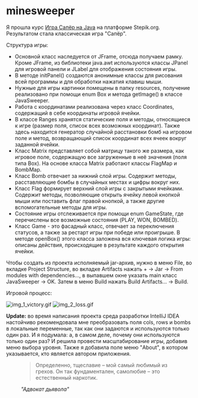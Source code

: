 # minesweeper

<p>Я прошла курс <a href="https://stepik.org/course/52329">Игра Сапёр на Java</a> на платформе Stepik.org. 
Результатом стала классическая игра "Сапёр".</p>
Структура игры:
<ul>
    <li>Основной класс наследуется от JFrame, отсюда получаем рамку. Кроме JFrame, из библиотеки java.awt используются
 классы JPanel для игровой панели и JLabel для отображения состояния игры.</li>
    <li>В методе initPanel() создаются анонимные классы для рисования всей программы и для обработки нажатия клавиш 
мыши.</li>
    <li>Нужные для игры картинки помещены в папку resources, получение реализовано при помощи enum Box и метода
 getImage() в классе JavaSweeper.</li>
    <li>Работа с координатами реализована через класс Coordinates, содержащий в себе координаты игровой ячейки.</li>
    <li>В классе Ranges хранятся статические поля и методы, относящиеся к игре (размер поля, список всех возможных 
координат). Также здесь находится генератор случайной расстановки бомб на игровом поле и метод, возвращающий
список координат всех ячеек вокруг заданной ячейки.</li>
    <li>Класс Matrix представляет собой матрицу такого же размера, как игровое поле, содержащую все загруженные в неё 
значения (поля типа Box). На основе класса Matrix работают классы FlagMap и BombMap.</li>
    <li>Класс Bomb отвечает за нижний слой игры. Содержит методы, расставляющие бомбы в случайных местах и цифры 
вокруг них.</li>
    <li>Класс Flag формирует верхний слой игры с закрытыми ячейками. Содержит методы, позволяющие открыть ячейку
левой кнопкой мыши или поставить флаг правой кнопкой, а также другие вспомогательные методы для игры.</li>
    <li>Состояние игры отслеживается при помощи enum GameState, где перечислены все возможные состояния (PLAY, WON,
BOMBED).</li>
    <li>Класс Game - это фасадный класс, отвечает за переключения статусов, а также за рестарт игры при победе или 
проигрыше. В методе openBox() этого класса заложена вся ключевая логика игры: описаны действия, происходящие в результате
каждого открытия ячейки.</li>
</ul>
<p>Чтобы создать из проекта исполняемый jar-архив, нужно в меню File, во вкладке Project Structure, во вкладке
Artifacts нажать + -> Jar -> From modules with dependencies..., в выпавшем окне указать main класс JavaSweeper -> OK.
Затем в меню Build нажать Build Artifacts... -> Build.</p>

<p>Игровой процесс:</p>

![img_1_victory.gif](img_1_victory.gif) ![img_2_loss.gif](img_2_loss.gif)

<p><b>Update:</b> во время написания проекта среда разработки IntelliJ IDEA настойчиво рекомендовала мне преобразовать
поля cols, rows и bombs в локальные переменные, так как они задаются и используются только один раз. И я подумала: а, 
в самом деле, почему они используются только один раз? И решила провести масштабирование игры, добавив меню выбора уровня.
Также я добавила поле меню "About", в котором указывается, кто является автором приложения.</p>

<figure>
<blockquote>
<p>Определенно, тщеславие – мой самый любимый из грехов. Он так фундаментален, самолюбие – это естественный наркотик.</p>
</blockquote>
<cite>"Адвокат дьявола"</cite>
</figure>
